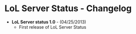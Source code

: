 LoL Server Status - Changelog
====================================================

- **LoL Server status 1.0** - (04/25/2013)
	- First release of LoL Server Status
